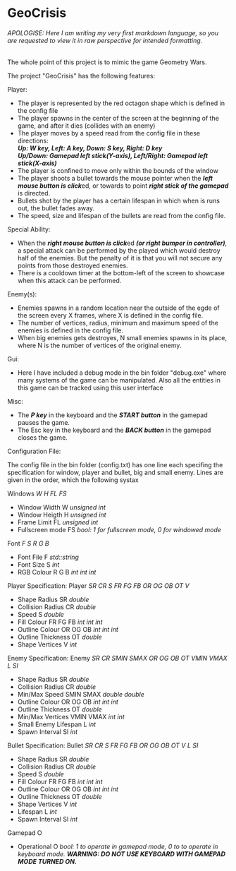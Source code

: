 # GeoCrisis
<h6>APOLOGISE: Here I am writing my very first markdown language, so you are requested to view it in raw perspective for intended formatting.</h6>  

The whole point of this project is to mimic the game Geometry Wars.  
  
The project "GeoCrisis" has the following features:  
  
Player:
- The player is represented by the red octagon shape which is defined in the config file
- The player spawns in the center of the screen at the beginning of the game, and after it dies (collides with an enemy)
- The player moves by a speed read from the config file in these directions:    
  <b><i>Up: W key, Left: A key, Down: S key, Right: D key  
  Up/Down: Gamepad left stick(Y-axis), Left/Right: Gamepad left stick(X-axis)</i></b>
- The player is confined to move only within the bounds of the window
- The player shoots a bullet towards the mouse pointer when the <b><i>left mouse button is click</i></b>ed, or towards to point <b><i>right stick of the gamepad</i></b> is directed.
- Bullets shot by the player has a certain lifespan in which when is runs out, the bullet fades away.
- The speed, size and lifespan of the bullets are read from the config file.

Special Ability:
- When the <b><i>right mouse button is click</i></b>ed <b><i>(or right bumper in controller)</i></b>, a special attack can be performed by the played which would destroy half of the enemies. But the penalty of it is that you will not secure any points from those destroyed enemies.
- There is a cooldown timer at the bottom-left of the screen to showcase when this attack can be performed.

Enemy(s):
- Enemies spawns in a random location near the outside of the egde of the screen every X frames, where X is defined in the config file.
- The number of vertices, radius, minimum and maximum speed of the enemies is defined in the config file.
- When big enemies gets destroyes, N small enemies spawns in its place, where N is the number of vertices of the original enemy.

Gui:
- Here I have included a debug mode in the bin folder "debug.exe" where many systems of the game can be manipulated.
  Also all the entities in this game can be tracked using this user interface

Misc:
- The <b><i>P key</i></b> in the keyboard and the <b><i>START button</i></b> in the gamepad pauses the game.
- The Esc key</i></b> in the keyboard and the <b><i>BACK button</i></b> in the gamepad closes the game.

Configuration File:

The config file in the bin folder (config.txt) has one line each specifing the specification for window, player and bullet, big and small enemy.
Lines are given in the order, which the following systax

Windows <i>W H FL FS</i>
- Window Width        W             <i>unsigned int</i>
- Window Heigth       H             <i>unsigned int</i>
- Frame Limit         FL            <i>unsigned int</i>
- Fullscreen mode     FS            <i>bool: 1 for fullscreen mode, 0 for windowed mode</i>

Font <i>F S R G B</i>
- Font File           F             <i>std::string</i>
- Font Size           S             <i>int</i>
- RGB Colour          R G B         <i>int int int</i>

Player Specification:
Player <i>SR CR S FR FG FB OR OG OB OT V</i>
- Shape Radius        SR            <i>double</i>
- Collision Radius    CR            <i>double</i>
- Speed               S             <i>double</i>
- Fill Colour         FR FG FB      <i>int int int</i>
- Outline Colour      OR OG OB      <i>int int int</i>
- Outline Thickness   OT            <i>double</i>
- Shape Vertices      V             <i>int</i>

Enemy Specification:
Enemy <i>SR CR SMIN SMAX OR OG OB OT VMIN VMAX L SI</i>
- Shape Radius        SR            <i>double</i>
- Collision Radius    CR            <i>double</i>
- Min/Max Speed       SMIN SMAX     <i>double double</i>
- Outline Colour      OR OG OB      <i>int int int</i>
- Outline Thickness   OT            <i>double</i>
- Min/Max Vertices    VMIN VMAX     <i>int int</i>
- Small Enemy Lifespan L            <i>int</i>
- Spawn Interval      SI            <i>int</i>

Bullet Specification:
Bullet <i>SR CR S FR FG FB OR OG OB OT V L SI</i>
- Shape Radius        SR            <i>double</i>
- Collision Radius    CR            <i>double</i>
- Speed               S             <i>double</i>
- Fill Colour         FR FG FB      <i>int int int</i>
- Outline Colour      OR OG OB      <i>int int int</i>
- Outline Thickness   OT            <i>double</i>
- Shape Vertices      V             <i>int</i>
- Lifespan            L             <i>int</i>
- Spawn Interval      SI            <i>int</i>

Gamepad O
- Operational         O             <i>bool: 1 to operate in gamepad mode, 0 to to operate in keyboard mode.
                                          <b>WARNING: DO NOT USE KEYBOARD WITH GAMEPAD MODE TURNED ON.</b></i>


